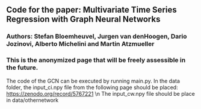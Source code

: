 ## Code for the paper: Multivariate Time Series Regression with Graph Neural Networks

### Authors: Stefan Bloemheuvel, Jurgen van denHoogen, Dario Jozinovi, Alberto Michelini and Martin Atzmueller

### This is the anonymized page that will be freely assessible in the future.

The code of the GCN can be executed by running main.py.
In the data folder, the input_ci.npy file from the following page should be placed: https://zenodo.org/record/5767221 \n
The input_cw.npy file should be place in data/othernetwork
